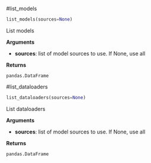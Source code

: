 #list_models

```python
list_models(sources=None)
```
List models

__Arguments__

- __sources__: list of model sources to use. If None, use all

__Returns__

    pandas.DataFrame

#list_dataloaders

```python
list_dataloaders(sources=None)
```
List dataloaders

__Arguments__

- __sources__: list of model sources to use. If None, use all

__Returns__

    pandas.DataFrame

